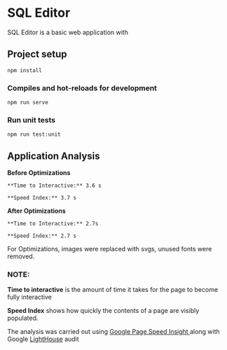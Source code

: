 # SQL Editor

SQL Editor is a basic web application with

## Project setup

```
npm install
```

### Compiles and hot-reloads for development

```
npm run serve
```

### Run unit tests

```
npm run test:unit
```

## Application Analysis

**Before Optimizations**

```
**Time to Interactive:** 3.6 s
```

```
**Speed Index:** 3.7 s
```

**After Optimizations**

```
**Time to Interactive:** 2.7s
```

```
**Speed Index:** 2.7 s
```
For Optimizations, images were replaced with svgs, unused fonts were removed.
### NOTE:

**Time to interactive** is the amount of time it takes for the page to become fully interactive

**Speed Index** shows how quickly the contents of a page are visibly populated.

The analysis was carried out using [Google Page Speed Insight ](https://developers.google.com/speed/pagespeed/insights/) along with Google [LightHouse](https://developers.google.com/web/tools/lighthouse/) audit
